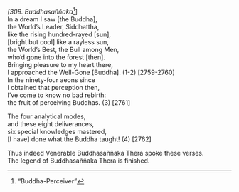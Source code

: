 *\[309. Buddhasaññaka*[^1]\]  
In a dream I saw \[the Buddha\],  
the World’s Leader, Siddhattha,  
like the rising hundred-rayed \[sun\],  
\[bright but cool\] like a rayless sun,  
the World’s Best, the Bull among Men,  
who’d gone into the forest \[then\].  
Bringing pleasure to my heart there,  
I approached the Well-Gone \[Buddha\]. (1-2) \[2759-2760\]  
In the ninety-four aeons since  
I obtained that perception then,  
I’ve come to know no bad rebirth:  
the fruit of perceiving Buddhas. (3) \[2761\]

The four analytical modes,  
and these eight deliverances,  
six special knowledges mastered,  
\[I have\] done what the Buddha taught! (4) \[2762\]

Thus indeed Venerable Buddhasaññaka Thera spoke these verses.  
The legend of Buddhasaññaka Thera is finished.

[^1]: “Buddha-Perceiver”

